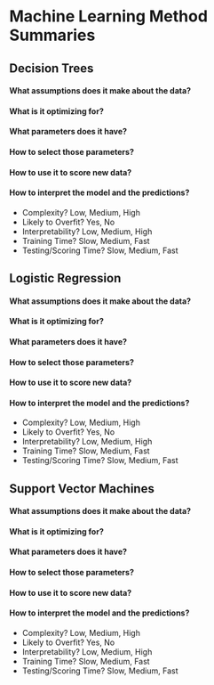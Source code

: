 # Machine Learning Method Summaries

## Decision Trees

#### What assumptions does it make about the data?

#### What is it optimizing for?

#### What parameters does it have?

#### How to select those parameters?

#### How to use it to score new data?

#### How to interpret the model and the predictions?

- Complexity? Low, Medium, High
- Likely to Overfit? Yes, No
- Interpretability? Low, Medium, High
- Training Time? Slow, Medium, Fast
- Testing/Scoring Time? Slow, Medium, Fast

## Logistic Regression

#### What assumptions does it make about the data?

#### What is it optimizing for?

#### What parameters does it have?

#### How to select those parameters?

#### How to use it to score new data?

#### How to interpret the model and the predictions?

- Complexity? Low, Medium, High
- Likely to Overfit? Yes, No
- Interpretability? Low, Medium, High
- Training Time? Slow, Medium, Fast
- Testing/Scoring Time? Slow, Medium, Fast

## Support Vector Machines

#### What assumptions does it make about the data?

#### What is it optimizing for?

#### What parameters does it have?

#### How to select those parameters?

#### How to use it to score new data?

#### How to interpret the model and the predictions?

- Complexity? Low, Medium, High
- Likely to Overfit? Yes, No
- Interpretability? Low, Medium, High
- Training Time? Slow, Medium, Fast
- Testing/Scoring Time? Slow, Medium, Fast
